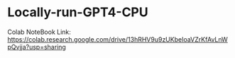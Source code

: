 # Locally-run-GPT4-CPU
Colab NoteBook Link:   https://colab.research.google.com/drive/13hRHV9u9zUKbeIoaVZrKfAvLnWpQvjja?usp=sharing
